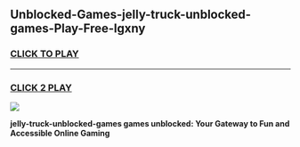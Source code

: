 
## Unblocked-Games-jelly-truck-unblocked-games-Play-Free-lgxny
<h3>
<a href="https://premium76.site?title=jelly-truck-unblocked-games&ref=22A">CLICK TO PLAY</a></h3>
<hr>

<h3>
<a href="https://premium76.site?title=jelly-truck-unblocked-games&ref=22A">CLICK 2 PLAY</a>
  
</h3>

<a href="https://premium76.site?title=jelly-truck-unblocked-games&ref=22A"><img src="https://clearcache.store/games.png"></a>


**jelly-truck-unblocked-games games unblocked: Your Gateway to Fun and Accessible Online Gaming**
